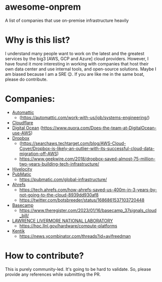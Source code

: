 # awesome-onprem
A list of companies that use on-premise infrastructure heavily

# Why is this list?
I understand many people want to work on the latest and the greatest services by the big3 [AWS, GCP and Azure] cloud providers. However, I have found it more interesting in working with companies that host their own data center and use internal tools, and open-source solutions. Maybe I am biased because I am a SRE 😉. If you are like me in the same boat, please do contribute.

# Companies:
- [Automattic](https://automattic.com/) 
  - (https://automattic.com/work-with-us/job/systems-engineering/)
- [Cloudflare](https://cloudflare.com/) 
- [Digital Ocean](https://www.digitalocean.com/) (https://www.quora.com/Does-the-team-at-DigitalOcean-use-AWS)
- [Dropbox](https://dropbox.com/) 
  - (https://searchaws.techtarget.com/blog/AWS-Cloud-Cover/Dropbox-is-likely-an-outlier-with-its-successful-cloud-data-migration-off-AWS)
  - https://www.geekwire.com/2018/dropbox-saved-almost-75-million-two-years-building-tech-infrastructure/
- [Hivelocity](https://hivelocity.net)
- [PubMatic](https://pubmatic.com/)
  - https://pubmatic.com/global-infrastructure/  
- [Ahrefs](https://ahrefs.com/)
  - https://tech.ahrefs.com/how-ahrefs-saved-us-400m-in-3-years-by-not-going-to-the-cloud-8939dd930af8
  - https://twitter.com/botsbreeder/status/1686861537103720448
- [Basecamp](https://basecamp.com/)
  - https://www.theregister.com/2023/01/16/basecamp_37signals_cloud_bill/
- [LAWRENCE LIVERMORE NATIONAL LABORATORY](https://www.llnl.gov/)
  - https://hpc.llnl.gov/hardware/compute-platforms
- [Kentik](https://www.kentik.com/)
  - https://news.ycombinator.com/threads?id=avifreedman

# How to contribute?
This is purely community-led. It's going to be hard to validate. So, please provide any references while submitting the PR.
